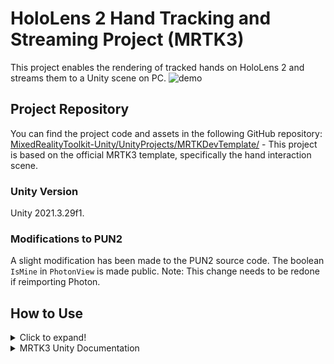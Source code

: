 
# HoloLens 2 Hand Tracking and Streaming Project (MRTK3)

This project enables the rendering of tracked hands on HoloLens 2 and streams them to a Unity scene on PC.
![demo](https://github.com/mrcfschr/MixedRealityToolkit-Unity/assets/57159035/72342e0d-f9a4-4480-a826-0695d9ce5d9c)


## Project Repository
You can find the project code and assets in the following GitHub repository:
[MixedRealityToolkit-Unity/UnityProjects/MRTKDevTemplate/](https://github.com/MixedRealityToolkit-Unity/UnityProjects/MRTKDevTemplate/) - This project is based on the official MRTK3 template, specifically the hand interaction scene.

### Unity Version
Unity 2021.3.29f1.

### Modifications to PUN2
A slight modification has been made to the PUN2 source code. The boolean `IsMine` in `PhotonView` is made public. Note: This change needs to be redone if reimporting Photon.

## How to Use
<details>
  <summary>Click to expand!</summary>
  <br>

  ### Setup Instructions
  1. Clone the repository from [GitHub](https://github.com/MixedRealityToolkit-Unity/UnityProjects/MRTKDevTemplate/).
  2. Open the project with Unity 2021.3.29f1
  4. Deploy the HL_Hand_Streaming scene to HoloLens 2.
  5. Run the PC_Hand_Streaming scene on your PC to start receiving hand tracking data (click editor occassionally otherwise it stops updating).

</details>






<details>
  <summary>MRTK3 Unity Documentation</summary>
  <br>

  

# Mixed Reality Toolkit for Unity

![Mixed Reality Toolkit](https://user-images.githubusercontent.com/13754172/122838732-89ea3400-d2ab-11eb-8c79-32dd84944989.png)

![MRTK3 Banner](./Images/MRTK3_banner.png)

**MRTK3** is the third generation of the Mixed Reality Toolkit for Unity. It's an open source project designed to accelerate cross-platform mixed reality development in Unity. MRTK3 is built on top of [Unity's XR Interaction Toolkit (XRI)](https://docs.unity3d.com/Packages/com.unity.xr.interaction.toolkit@2.1/manual/index.html) and OpenXR. This new generation of MRTK is intended to be faster, cleaner, and more modular, with an easier cross-platform development workflow enabled by OpenXR and the Unity Input System.

## Key improvements

### Architecture

* Built on Unity XR Interaction Toolkit and the Unity Input System.
* Dedicated to OpenXR, with flexibility for other XRSDK backends
* Open-ended and extensible interaction paradigms across devices, platforms, and applications

### Performance

* Rewrote and redesigned most features and systems, from UX to input to subsystems.
* Zero per-frame memory allocation.
* Tuned for maximum performance on HoloLens 2 and other resource-constrained mobile platforms.

### UI

* New interaction models (gaze-pinch indirect manipulation).
* Updated Mixed Reality Design Language.
* Unity Canvas + 3D UX: production-grade dynamic auto-layout.
* Unified 2D & 3D input for gamepad, mouse, and accessibility support.
* Data binding for branding, theming, dynamic data, and complex lists.

## Requirements

MRTK3 requires Unity 2021.3.21 or higher. In addition, you need the [Mixed Reality Feature Tool for Unity](https://aka.ms/mrfeaturetool) to find, download, and add the packages to your project.

## Getting started

[Follow the documentation for setting up MRTK3 packages as dependencies in your project here.](https://learn.microsoft.com/windows/mixed-reality/mrtk-unity/mrtk3-overview/getting-started/setting-up/setup-new-project) Alternatively, you can clone this repo directly to experiment with our template project. However, we *strongly* recommend adding MRTK3 packages as dependencies through the Feature Tool, as it makes updating, managing, and consuming MRTK3 packages far easier and less error-prone.

## Supported devices

| Platform | Supported Devices |
|---|---|
| OpenXR devices | Microsoft HoloLens 2 <br> Magic Leap 2 <br> Meta Quest 1/2 <br> Windows Mixed Reality (experimental) <br> SteamVR (experimental) <br> Oculus Rift on OpenXR (experimental) <br> Varjo XR-3 (experimental) <br> **If your OpenXR device already works with MRTK3, let us know!**
| Windows | Traditional flat-screen desktop (experimental)
| And more coming soon! |

## Versioning

In previous versions of MRTK (HoloToolkit and MRTK v2), all packages were released as a complete set, marked with the same version number (ex: 2.8.0). Starting with MRTK3 GA, each package will be individually versioned, following the [Semantic Versioning 2.0.0 specification](https://semver.org/spec/v2.0.0.html). (As a result, the '3' in MRTK3 is not a version number!)


Individual versioning will enable faster servicing while providing improved developer understanding of the magnitude of changes and reducing the number of packages needing to be updated to acquire the desired fix(es).

For example, if a non-breaking new feature is added to the UX core package, which contains the logic for user interface behavior the minor version number will increase (from 3.0.x to 3.1.0). Since the change is non-breaking, the UX components package, which depends upon UX core, is not required to be updated. 

As a result of this change, there is not a unified MRTK3 product version.

To help identify specific packages and their versions, MRTK3 provides an about dialog that lists the relevant packages included in the project. To access this dialog, select `Mixed Reality` > `MRTK3` > `About MRTK` from the Unity Editor menu.

![About MRTK Panel](Images/AboutMRTK.png)

## Early preview packages

Some parts of MRTK3 are at earlier stages of the development process than others. Early preview packages can be identified in the Mixed Reality Feature Tool and Unity Package Manager by the `Early Preview` designation in their names.

As of June 2022, the following components are considered to be in early preview.

| Name | Package Name |
| --- | --- |
| Accessibility | org.mixedrealitytoolkit.accessibility |
| Data Binding and Theming | org.mixedrealitytoolkit.data |

The MRTK team is fully committed to releasing this functionality. It is important to note that the packages may not contain the complete feature set that is planned to be released or they may undergo major, breaking architectural changes before release.

We very much encourage you to provide any and all feedback to help shape the final form of these early preview features.

## Contributing

This project welcomes contributions, suggestions, and feedback. All contributions, suggestions, and feedback you submitted are accepted under the [Project's license](./LICENSE.md). You represent that if you do not own copyright in the code that you have the authority to submit it under the [Project's license](./LICENSE.md). All feedback, suggestions, or contributions are not confidential.

For more information on how to contribute Mixed Reality Toolkit for Unity Project, please read [CONTRIBUTING.md](./CONTRIBUTING.md).

## Governance

For information on how the Mixed Reality Toolkit for Unity Project is governed, please read [GOVERNANCE.md](./GOVERNANCE.md).

</details>


